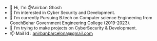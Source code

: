 - 👋 Hi, I’m @Anirban Ghosh
- 👀 I’m interested in Cyber Security and Development.
- 🌱 I’m currently Pursuing B.tech on Computer science Engineering from CoochBehar Government Engineering College (2019-2023). 
- 💞️ I’m trying to make projects on CyberSecurity & Development. 
- 📫 Mail Id : anirbanbarcelona@gmail.com 

<!---
Independent-electron/Independent-electron is a ✨ special ✨ repository because its `README.md` (this file) appears on your GitHub profile.
You can click the Preview link to take a look at your changes.
--->
